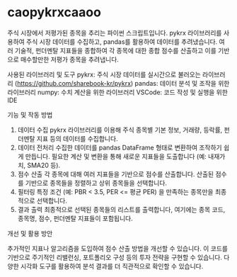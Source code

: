 # caopykrxcaaoo
주식 시장에서 저평가된 종목을 추리는 파이썬 스크립트입니다.
pykrx 라이브러리를 사용하여 주식 시장 데이터를 수집하고, pandas를 활용하여 데이터를 추려냈습니다.
여러 기술적, 펀더멘탈 지표들을 종합하여 각 종목에 대한 종합 점수를 산출하고 이를 기반으로 매수할만한 저평가 종목을 추려냅니다.



사용된 라이브러리 및 도구
pykrx: 주식 시장 데이터를 실시간으로 불러오는 라이브러리 (https://github.com/sharebook-kr/pykrx)
pandas: 데이터 분석 및 조작을 위한 라이브러리
numpy: 수치 계산을 위한 라이브러리
VSCode: 코드 작성 및 실행을 위한 IDE



기능 및 작동 방법

1. 데이터 수집
pykrx 라이브러리를 이용해 주식 종목별 기본 정보, 거래량, 등락률, 펀더멘탈 지표 등의 데이터를 수집합니다.
2. 데이터 전처리
수집한 데이터를 pandas DataFrame 형태로 변환하여 조작하기 쉽게 만듭니다.
필요한 계산 및 변환을 통해 새로운 지표들을 도출합니다 (예: 내재가치, SMA20 등).
3. 점수 산출
각 종목에 대해 여러 지표들을 기반으로 점수를 산출합니다.
산출된 점수를 기반으로 종목들을 정렬하고 상위 종목들을 선택합니다.
4. 필터링
특정 조건 (예: PBR < 3.5, PER <= 평균 PER) 을 만족하는 종목만을 최종적으로 선택합니다.
5. 결과 출력
최종적으로 선택된 종목들의 리스트를 출력합니다, 여기에는 종목 코드, 종목명, 점수, 펀더멘탈 지표들이 포함됩니다.



개선 및 활용 방안

추가적인 지표나 알고리즘을 도입하여 점수 산출 방법을 개선할 수 있습니다.
이 코드를 기반으로 주기적인 리밸런싱, 포트폴리오 구성 등의 투자 전략을 구현할 수 있습니다.
다양한 시각화 도구를 활용하여 분석 결과를 더 직관적으로 확인할 수 있습니다.
